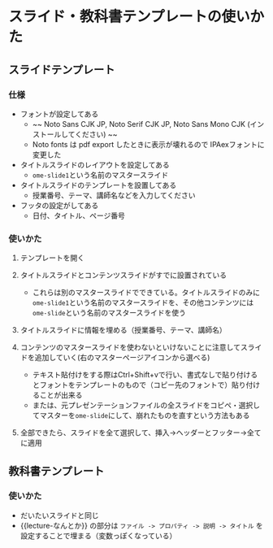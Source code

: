 # スライド・教科書テンプレートの使いかた
## スライドテンプレート
### 仕様
- フォントが設定してある
    - ~~ Noto Sans CJK JP, Noto Serif CJK JP, Noto Sans Mono CJK (インストールしてください) ~~
    - Noto fonts は pdf export したときに表示が壊れるので IPAexフォントに変更した
- タイトルスライドのレイアウトを設定してある
    - `ome-slide1`という名前のマスタースライド
- タイトルスライドのテンプレートを設置してある
    - 授業番号、テーマ、講師名などを入力してください
- フッタの設定がしてある
    - 日付、タイトル、ページ番号

### 使いかた
1. テンプレートを開く
1. タイトルスライドとコンテンツスライドがすでに設置されている
    - これらは別のマスタースライドでできている。タイトルスライドのみに`ome-slide1`という名前のマスタースライドを、その他コンテンツには`ome-slide`という名前のマスタースライドを使う

1. タイトルスライドに情報を埋める（授業番号、テーマ、講師名）
1. コンテンツのマスタースライドを使わないといけないことに注意してスライドを追加していく(右のマスターページアイコンから選べる)
    - テキスト貼付けをする際はCtrl+Shift+vで行い、書式なしで貼り付けるとフォントをテンプレートのもので（コピー先のフォントで）貼り付けることが出来る
    - または、元プレゼンテーションファイルの全スライドをコピペ・選択してマスターを`ome-slide`にして、崩れたものを直すという方法もある

1. 全部できたら、スライドを全て選択して、挿入→ヘッダーとフッター→全てに適用

## 教科書テンプレート
### 使いかた
- だいたいスライドと同じ
- {{lecture-なんとか}} の部分は `ファイル -> プロパティ -> 説明 -> タイトル` を設定することで埋まる（変数っぽくなっている）
